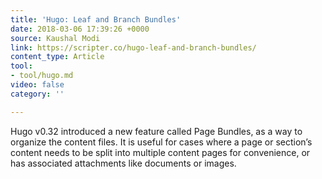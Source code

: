 ```yaml
---
title: 'Hugo: Leaf and Branch Bundles'
date: 2018-03-06 17:39:26 +0000
source: Kaushal Modi
link: https://scripter.co/hugo-leaf-and-branch-bundles/
content_type: Article
tool:
- tool/hugo.md
video: false
category: ''

---
```

Hugo v0.32 introduced a new feature called Page Bundles, as a way to organize the content files. It is useful for cases where a page or section’s content needs to be split into multiple content pages for convenience, or has associated attachments like documents or images.